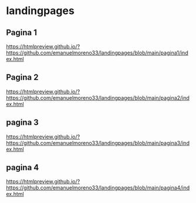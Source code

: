 # landingpages

## Pagina 1

https://htmlpreview.github.io/?https://github.com/emanuelmoreno33/landingpages/blob/main/pagina1/index.html

## Pagina 2

https://htmlpreview.github.io/?https://github.com/emanuelmoreno33/landingpages/blob/main/pagina2/index.html

## pagina 3

https://htmlpreview.github.io/?https://github.com/emanuelmoreno33/landingpages/blob/main/pagina3/index.html

## pagina 4

https://htmlpreview.github.io/?https://github.com/emanuelmoreno33/landingpages/blob/main/pagina4/index.html
